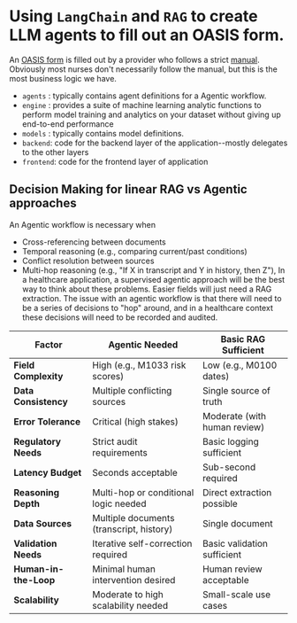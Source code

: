 # Using `LangChain` and `RAG` to create LLM agents to fill out an OASIS form.

An [OASIS form](https://www.cms.gov/files/document/oasis-e1-all-item-508.pdf) is filled out by a provider who follows a strict [manual](https://www.cms.gov/files/document/oasis-e1-manualfinal12-9-2024.pdf-0). Obviously most nurses don't necessarily follow the manual, but this is the most business logic we have.

- `agents` : typically contains agent definitions for a Agentic workflow.
- `engine` : provides a suite of machine learning analytic functions to perform model training and analytics on your dataset without giving up end-to-end performance
- `models` : typically contains model definitions. 
- `backend`: code for the backend layer of the application--mostly delegates to the other layers
- `frontend`: code for the frontend layer of application

## Decision Making for linear RAG vs Agentic approaches

An Agentic workflow  is necessary when 
  - Cross-referencing between documents
  - Temporal reasoning (e.g., comparing current/past conditions)
  - Conflict resolution between sources
  - Multi-hop reasoning (e.g., "If X in transcript and Y in history, then Z"),
In a healthcare application, a supervised agentic approach will be the best way to think about these problems. Easier fields will just need a RAG extraction.
The issue with an agentic workflow is that there will need to be a series of decisions to "hop" around, and in a healthcare context these decisions will need to be recorded and audited.

| Factor                  | Agentic Needed                          | Basic RAG Sufficient                  |
|-------------------------|-----------------------------------------|---------------------------------------|
| **Field Complexity**    | High (e.g., M1033 risk scores)          | Low (e.g., M0100 dates)               |
| **Data Consistency**    | Multiple conflicting sources            | Single source of truth                |
| **Error Tolerance**     | Critical (high stakes)                  | Moderate (with human review)          |
| **Regulatory Needs**    | Strict audit requirements               | Basic logging sufficient              |
| **Latency Budget**      | Seconds acceptable                      | Sub-second required                   |
| **Reasoning Depth**     | Multi-hop or conditional logic needed   | Direct extraction possible            |
| **Data Sources**        | Multiple documents (transcript, history)| Single document                       |
| **Validation Needs**    | Iterative self-correction required      | Basic validation sufficient           |
| **Human-in-the-Loop**   | Minimal human intervention desired      | Human review acceptable               |
| **Scalability**         | Moderate to high scalability needed     | Small-scale use cases                 |

